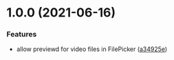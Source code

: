 # 1.0.0 (2021-06-16)


### Features

* allow previewd for video files in FilePicker ([a34925e](https://github.com/eXaminator/foundry-animation-preview/commit/a34925e16591a1d728242c42a468f36cc83073f1))
